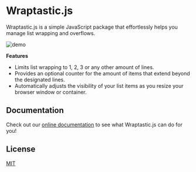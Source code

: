 # Wraptastic.js

Wraptastic.js is a simple JavaScript package that effortlessly helps you manage list wrapping and overflows.

![demo](https://github.com/j-jalving/wraptastic/assets/60800079/f21261c8-a658-4489-b4c1-e900550f3aee)

**Features**

- Limits list wrapping to 1, 2, 3 or any other amount of lines.
- Provides an optional counter for the amount of items that extend beyond the designated lines.
- Automatically adjusts the visibility of your list items as you resize your browser window or container.

## Documentation

Check out our [online documentation](https://j-jalving.github.io/wraptastic/) to see what Wraptastic.js can do for you!

## License

[MIT](https://github.com/j-jalving/wraptastic/blob/main/LICENSE)
